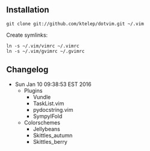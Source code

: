 Installation
------------

    git clone git://github.com/ktelep/dotvim.git ~/.vim

Create symlinks:

    ln -s ~/.vim/vimrc ~/.vimrc
    ln -s ~/.vim/gvimrc ~/.gvimrc

Changelog
---------
      
* Sun Jan 10 09:38:53 EST 2016
    * Plugins
        * Vundle
        * TaskList.vim
        * pydocstring.vim
        * SympylFold
    * Colorschemes
        * Jellybeans
        * Skittles_autumn
        * Skittles_berry
